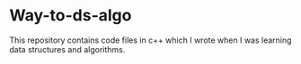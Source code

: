 # Way-to-ds-algo
This repository contains code files in c++ which  I wrote when I was learning data structures and algorithms.
